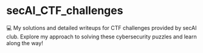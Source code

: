 # secAI_CTF_challenges
💻 My solutions and detailed writeups for CTF challenges provided by secAI club. Explore my approach to solving these cybersecurity puzzles and learn along the way!
